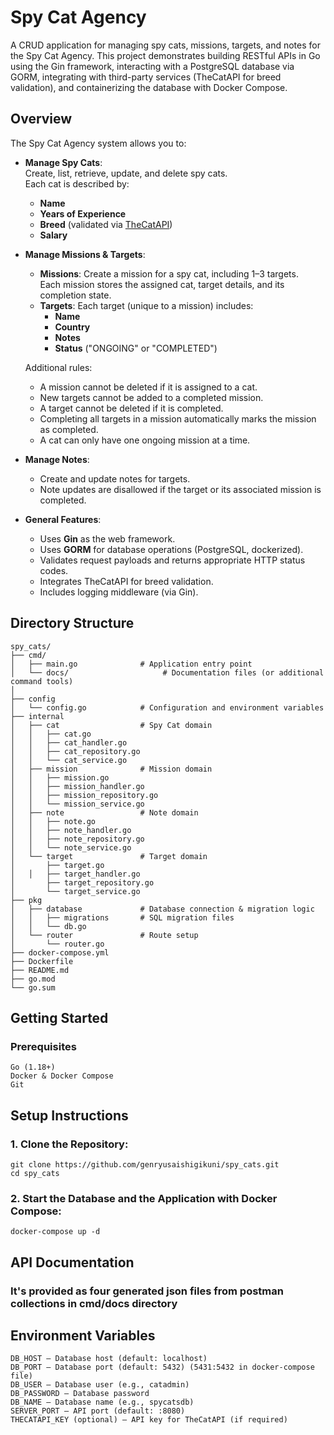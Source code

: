 # Spy Cat Agency

A CRUD application for managing spy cats, missions, targets, and notes for the Spy Cat Agency. This project demonstrates building RESTful APIs in Go using the Gin framework, interacting with a PostgreSQL database via GORM, integrating with third-party services (TheCatAPI for breed validation), and containerizing the database with Docker Compose.

## Overview

The Spy Cat Agency system allows you to:
- **Manage Spy Cats**:  
  Create, list, retrieve, update, and delete spy cats.  
  Each cat is described by:
    - **Name**
    - **Years of Experience**
    - **Breed** (validated via [TheCatAPI](https://api.thecatapi.com/v1/breeds))
    - **Salary**
- **Manage Missions & Targets**:
    - **Missions**: Create a mission for a spy cat, including 1–3 targets.  
      Each mission stores the assigned cat, target details, and its completion state.
    - **Targets**: Each target (unique to a mission) includes:
        - **Name**
        - **Country**
        - **Notes**
        - **Status** ("ONGOING" or "COMPLETED")

  Additional rules:
    - A mission cannot be deleted if it is assigned to a cat.
    - New targets cannot be added to a completed mission.
    - A target cannot be deleted if it is completed.
    - Completing all targets in a mission automatically marks the mission as completed.
    - A cat can only have one ongoing mission at a time.
- **Manage Notes**:
    - Create and update notes for targets.
    - Note updates are disallowed if the target or its associated mission is completed.

- **General Features**:
    - Uses **Gin** as the web framework.
    - Uses **GORM** for database operations (PostgreSQL, dockerized).
    - Validates request payloads and returns appropriate HTTP status codes.
    - Integrates TheCatAPI for breed validation.
    - Includes logging middleware (via Gin).

## Directory Structure

```plaintext
spy_cats/
├── cmd/
│   ├── main.go              # Application entry point
│   └── docs/                     # Documentation files (or additional command tools)
│              
├── config
│   └── config.go            # Configuration and environment variables
├── internal
│   ├── cat                  # Spy Cat domain
│   │   ├── cat.go
│   │   ├── cat_handler.go
│   │   ├── cat_repository.go
│   │   └── cat_service.go
│   ├── mission              # Mission domain
│   │   ├── mission.go
│   │   ├── mission_handler.go
│   │   ├── mission_repository.go
│   │   └── mission_service.go
│   ├── note                 # Note domain
│   │   ├── note.go
│   │   ├── note_handler.go
│   │   ├── note_repository.go
│   │   └── note_service.go
│   └── target               # Target domain
│       ├── target.go
│   │   ├── target_handler.go
│       ├── target_repository.go
│       └── target_service.go
├── pkg
│   ├── database             # Database connection & migration logic
│   │   ├── migrations       # SQL migration files
│   │   └── db.go
│   └── router               # Route setup
│       └── router.go
├── docker-compose.yml
├── Dockerfile
├── README.md
├── go.mod
└── go.sum
```



## Getting Started
### Prerequisites

    Go (1.18+)
    Docker & Docker Compose
    Git


## Setup Instructions
### 1. Clone the Repository:
```
git clone https://github.com/genryusaishigikuni/spy_cats.git
cd spy_cats
```

### 2. Start the Database and the Application with Docker Compose:
```
docker-compose up -d
```



## API Documentation
### It's provided as four generated json files from postman collections in cmd/docs directory 

## Environment Variables
```
DB_HOST – Database host (default: localhost)
DB_PORT – Database port (default: 5432) (5431:5432 in docker-compose file)
DB_USER – Database user (e.g., catadmin)
DB_PASSWORD – Database password
DB_NAME – Database name (e.g., spycatsdb)
SERVER_PORT – API port (default: :8080)
THECATAPI_KEY (optional) – API key for TheCatAPI (if required)
```
